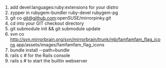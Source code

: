 1. add devel:languages:ruby:extensions for your distro
2. zypper in rubygem-bundler ruby-devel rubygem-pg
3. git co git@github.com:openSUSE/mirrorpinky.git
4. cd into your GIT checkout directory
5. git submodule init && git submodule update
6. svn co http://svn.mirrorbrain.org/svn/mirrorbrain/trunk/mb/famfamfam_flag_icons app/assets/images/famfamfam_flag_icons
7. bundle install --path=bundle
8. rails c # for the Rails console
9. rails s # to start the builtin webserver
